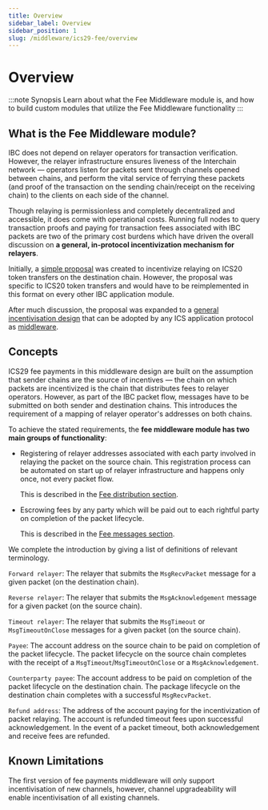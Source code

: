 ```yaml
---
title: Overview
sidebar_label: Overview
sidebar_position: 1
slug: /middleware/ics29-fee/overview
---
```



# Overview

:::note Synopsis
Learn about what the Fee Middleware module is, and how to build custom modules that utilize the Fee Middleware functionality 
:::

## What is the Fee Middleware module?

IBC does not depend on relayer operators for transaction verification. However, the relayer infrastructure ensures liveness of the Interchain network — operators listen for packets sent through channels opened between chains, and perform the vital service of ferrying these packets (and proof of the transaction on the sending chain/receipt on the receiving chain) to the clients on each side of the channel.

Though relaying is permissionless and completely decentralized and accessible, it does come with operational costs. Running full nodes to query transaction proofs and paying for transaction fees associated with IBC packets are two of the primary cost burdens which have driven the overall discussion on **a general, in-protocol incentivization mechanism for relayers**.

Initially, a [simple proposal](https://github.com/cosmos/ibc/pull/577/files) was created to incentivize relaying on ICS20 token transfers on the destination chain. However, the proposal was specific to ICS20 token transfers and would have to be reimplemented in this format on every other IBC application module.

After much discussion, the proposal was expanded to a [general incentivisation design](https://github.com/cosmos/ibc/tree/master/spec/app/ics-029-fee-payment) that can be adopted by any ICS application protocol as [middleware](../../01-ibc/04-middleware/01-develop.md).

## Concepts

ICS29 fee payments in this middleware design are built on the assumption that sender chains are the source of incentives — the chain on which packets are incentivized is the chain that distributes fees to relayer operators. However, as part of the IBC packet flow, messages have to be submitted on both sender and destination chains. This introduces the requirement of a mapping of relayer operator's addresses on both chains.

To achieve the stated requirements, the **fee middleware module has two main groups of functionality**:

- Registering of relayer addresses associated with each party involved in relaying the packet on the source chain. This registration process can be automated on start up of relayer infrastructure and happens only once, not every packet flow.

  This is described in the [Fee distribution section](04-fee-distribution.md).

- Escrowing fees by any party which will be paid out to each rightful party on completion of the packet lifecycle.

  This is described in the [Fee messages section](03-msgs.md).

We complete the introduction by giving a list of definitions of relevant terminology.

`Forward relayer`: The relayer that submits the `MsgRecvPacket` message for a given packet (on the destination chain).

`Reverse relayer`: The relayer that submits the `MsgAcknowledgement` message for a given packet (on the source chain).

`Timeout relayer`: The relayer that submits the `MsgTimeout` or `MsgTimeoutOnClose` messages for a given packet (on the source chain).

`Payee`: The account address on the source chain to be paid on completion of the packet lifecycle. The packet lifecycle on the source chain completes with the receipt of a `MsgTimeout`/`MsgTimeoutOnClose` or a `MsgAcknowledgement`.

`Counterparty payee`: The account address to be paid on completion of the packet lifecycle on the destination chain. The package lifecycle on the destination chain completes with a successful `MsgRecvPacket`.

`Refund address`: The address of the account paying for the incentivization of packet relaying. The account is refunded timeout fees upon successful acknowledgement. In the event of a packet timeout, both acknowledgement and receive fees are refunded.

## Known Limitations

The first version of fee payments middleware will only support incentivisation of new channels, however, channel upgradeability will enable incentivisation of all existing channels.

